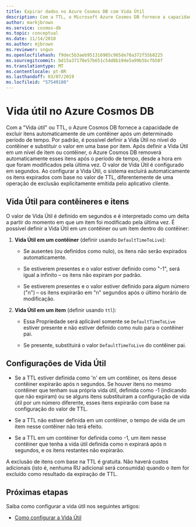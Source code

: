```yaml
---
title: Expirar dados no Azure Cosmos DB com Vida Útil
description: Com a TTL, o Microsoft Azure Cosmos DB fornece a capacidade de limpar documentos automaticamente do sistema após determinado período.
author: markjbrown
ms.service: cosmos-db
ms.topic: conceptual
ms.date: 11/14/2018
ms.author: mjbrown
ms.reviewer: sngun
ms.openlocfilehash: f9dec5b3aeb951316985c965de70a372f55b8225
ms.sourcegitcommit: bd15a37170e57b651c54d8b194e5a99b5bcfb58f
ms.translationtype: MT
ms.contentlocale: pt-BR
ms.lasthandoff: 03/07/2019
ms.locfileid: "57549180"
---
```

# <a name="time-to-live-in-azure-cosmos-db"></a>Vida útil no Azure Cosmos DB 

Com a "Vida útil" ou TTL, o Azure Cosmos DB fornece a capacidade de excluir itens automaticamente de um contêiner após um determinado período de tempo. Por padrão, é possível definir a Vida Útil no nível do contêiner e substituir o valor em uma base por item. Após definir a Vida Útil em um nível de item ou contêiner, o Azure Cosmos DB removerá automaticamente esses itens após o período de tempo, desde a hora em que foram modificados pela última vez. O valor de Vida Útil é configurado em segundos. Ao configurar a Vida Útil, o sistema excluirá automaticamente os itens expirados com base no valor de TTL, diferentemente de uma operação de exclusão explicitamente emitida pelo aplicativo cliente.

## <a name="time-to-live-for-containers-and-items"></a>Vida Útil para contêineres e itens

O valor de Vida Útil é definido em segundos e é interpretado como um delta a partir do momento em que um item foi modificado pela última vez. É possível definir a Vida Útil em um contêiner ou um item dentro do contêiner:

1. **Vida Útil em um contêiner** (definir usando `DefaultTimeToLive`):

   - Se ausentes (ou definidos como nulo), os itens não serão expirados automaticamente.

   - Se estiverem presentes e o valor estiver definido como "-1", será igual a infinito – os itens não expiram por padrão.

   - Se estiverem presentes e o valor estiver definido para algum número ("n") – os itens expirarão em "n" segundos após o último horário de modificação.

2. **Vida Útil em um item** (definir usando `ttl`):

   - Essa Propriedade será aplicável somente se `DefaultTimeToLive` estiver presente e não estiver definido como nulo para o contêiner pai.

   - Se presente, substituirá o valor `DefaultTimeToLive` do contêiner pai.

## <a name="time-to-live-configurations"></a>Configurações de Vida Útil

* Se a TTL estiver definida como 'n' em um contêiner, os itens desse contêiner expirarão após n segundos.  Se houver itens no mesmo contêiner que tenham sua própria vida útil, definida como -1 (indicando que não expiram) ou se alguns itens substituíram a configuração de vida útil por um número diferente, esses itens expirarão com base na configuração do valor de TTL. 

* Se a TTL não estiver definida em um contêiner, o tempo de vida de um item nesse contêiner não terá efeito. 

* Se a TTL em um contêiner for definida como -1, um item nesse contêiner que tenha a vida útil definida como n expirará após n segundos, e os itens restantes não expirarão. 

A exclusão de itens com base na TTL é gratuita. Não haverá custos adicionais (isto é, nenhuma RU adicional será consumida) quando o item for excluído como resultado da expiração de TTL.

## <a name="next-steps"></a>Próximas etapas

Saiba como configurar a vida útil nos seguintes artigos:

* [Como configurar a Vida Útil](how-to-time-to-live.md)
